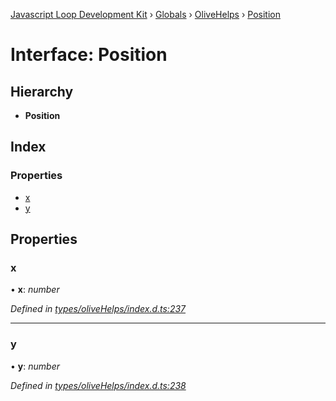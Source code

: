 [Javascript Loop Development Kit](../README.md) › [Globals](../globals.md) › [OliveHelps](../modules/olivehelps.md) › [Position](olivehelps.position.md)

# Interface: Position

## Hierarchy

* **Position**

## Index

### Properties

* [x](olivehelps.position.md#x)
* [y](olivehelps.position.md#y)

## Properties

###  x

• **x**: *number*

*Defined in [types/oliveHelps/index.d.ts:237](https://github.com/open-olive/loop-development-kit/blob/ba5f0aac/ldk/javascript/src/types/oliveHelps/index.d.ts#L237)*

___

###  y

• **y**: *number*

*Defined in [types/oliveHelps/index.d.ts:238](https://github.com/open-olive/loop-development-kit/blob/ba5f0aac/ldk/javascript/src/types/oliveHelps/index.d.ts#L238)*
